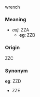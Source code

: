 wrench
### Meaning
+ _adj_: ZZA
    + __eg__: ZZB

### Origin

ZZC

### Synonym

__eg__: ZZD

+ ZZE


